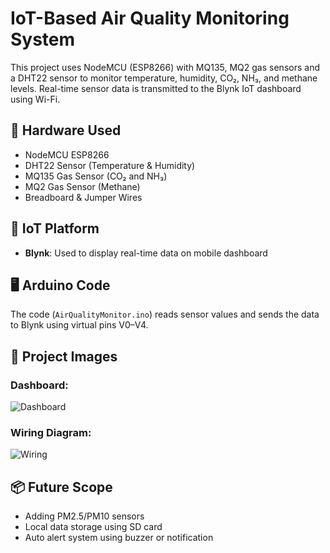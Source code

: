 # IoT-Based Air Quality Monitoring System

This project uses NodeMCU (ESP8266) with MQ135, MQ2 gas sensors and a DHT22 sensor to monitor temperature, humidity, CO₂, NH₃, and methane levels. Real-time sensor data is transmitted to the Blynk IoT dashboard using Wi-Fi.

## 🔧 Hardware Used
- NodeMCU ESP8266
- DHT22 Sensor (Temperature & Humidity)
- MQ135 Gas Sensor (CO₂ and NH₃)
- MQ2 Gas Sensor (Methane)
- Breadboard & Jumper Wires

## 📱 IoT Platform
- **Blynk**: Used to display real-time data on mobile dashboard

## 🖥️ Arduino Code
The code (`AirQualityMonitor.ino`) reads sensor values and sends the data to Blynk using virtual pins V0–V4.

## 📸 Project Images

### Dashboard:
![Dashboard](images/dashboard.png)

### Wiring Diagram:
![Wiring](images/wiring.png)

## 📦 Future Scope
- Adding PM2.5/PM10 sensors
- Local data storage using SD card
- Auto alert system using buzzer or notification
